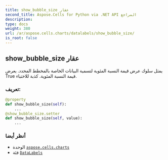 ```yaml
---
title: show_bubble_size عقار
second_title: Aspose.Cells for Python via .NET API المراجع
description:
type: docs
weight: 380
url: /ar/aspose.cells.charts/datalabels/show_bubble_size/
is_root: false
---
```

##  show_bubble_size عقار

يمثل سلوك عرض قيمة النسبة المئوية لتسمية البيانات الخاصة بالمخطط المحدد. يعرض True قيمة النسبة المئوية. كذبة للاختباء.
###  تعريف:
```python
@property
def show_bubble_size(self):
    ...
@show_bubble_size.setter
def show_bubble_size(self, value):
    ...
```

###  أنظر أيضا
* الوحدة [`aspose.cells.charts`](../../)
* فئة [`DataLabels`](/cells/python-net/ar/aspose.cells.charts/datalabels)
